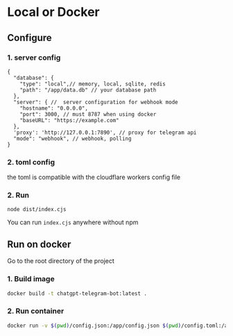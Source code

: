 # Local or Docker

## Configure

### 1. server config

```json5
{
  "database": {
    "type": "local",// memory, local, sqlite, redis
    "path": "/app/data.db" // your database path
  },
  "server": { //  server configuration for webhook mode
    "hostname": "0.0.0.0",
    "port": 3000, // must 8787 when using docker
    "baseURL": "https://example.com"
  },
  'proxy': 'http://127.0.0.1:7890', // proxy for telegram api
  "mode": "webhook", // webhook, polling
}
```

### 2. toml config
the toml is compatible with the cloudflare workers config file


### 2. Run

```shell
node dist/index.cjs
```
You can run `index.cjs` anywhere without npm


## Run on docker

Go to the root directory of the project

### 1. Build image

```bash
docker build -t chatgpt-telegram-bot:latest .
```

### 2. Run container

```bash
docker run -v $(pwd)/config.json:/app/config.json $(pwd)/config.toml:/app/config.toml -p 8787:8787 chatgpt-telegram-bot:latest --name chatgpt-telegram-bot
```
